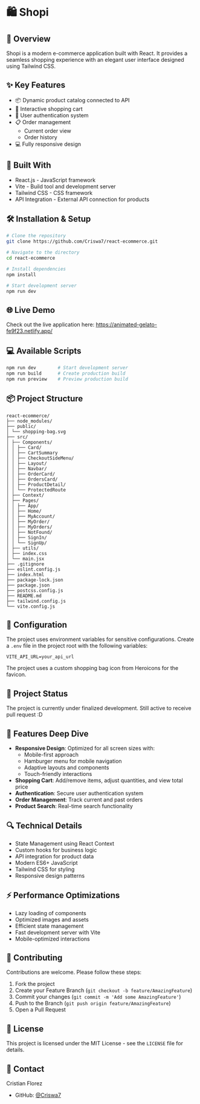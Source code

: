 # 🛍️ Shopi

## 📝 Overview
Shopi is a modern e-commerce application built with React. It provides a seamless shopping experience with an elegant user interface designed using Tailwind CSS.

## ✨ Key Features
- 📦 Dynamic product catalog connected to API
- 🛒 Interactive shopping cart
- 🔐 User authentication system
- 📋 Order management
  - Current order view
  - Order history
- 💻 Fully responsive design

## 🚀 Built With
- React.js - JavaScript framework
- Vite - Build tool and development server
- Tailwind CSS - CSS framework
- API Integration - External API connection for products

## 🛠️ Installation & Setup

```bash
# Clone the repository
git clone https://github.com/Criswa7/react-ecommerce.git

# Navigate to the directory
cd react-ecommerce

# Install dependencies
npm install

# Start development server
npm run dev
```

## 🌐 Live Demo
Check out the live application here: https://animated-gelato-fe9f23.netlify.app/

## 💻 Available Scripts

```bash
npm run dev        # Start development server
npm run build      # Create production build
npm run preview    # Preview production build
```

## 📦 Project Structure
```
react-ecommerce/
├── node_modules/
├── public/
│ └── shopping-bag.svg
├── src/
│ ├── Components/
│ │ ├── Card/
│ │ ├── CartSummary
│ │ ├── CheckoutSideMenu/
│ │ ├── Layout/
│ │ ├── Navbar/
│ │ ├── OrderCard/
│ │ ├── OrdersCard/
│ │ ├── ProductDetail/
│ │ └── ProtectedRoute
│ ├── Context/
│ ├── Pages/
│ │ ├── App/
│ │ ├── Home/
│ │ ├── MyAccount/
│ │ ├── MyOrder/
│ │ ├── MyOrders/
│ │ ├── NotFound/
│ │ ├── SignIn/
│ │ └── SignUp/
│ ├── utils/
│ ├── index.css
│ └── main.jsx
├── .gitignore
├── eslint.config.js
├── index.html
├── package-lock.json
├── package.json
├── postcss.config.js
├── README.md
├── tailwind.config.js
└── vite.config.js
```

## 🔧 Configuration
The project uses environment variables for sensitive configurations. Create a `.env` file in the project root with the following variables:

```env
VITE_API_URL=your_api_url
```
The project uses a custom shopping bag icon from Heroicons for the favicon.

## 🚧 Project Status
The project is currently under finalized development. Still active to receive pull request :D

## 🎯 Features Deep Dive
- **Responsive Design**: Optimized for all screen sizes with:
  - Mobile-first approach
  - Hamburger menu for mobile navigation
  - Adaptive layouts and components
  - Touch-friendly interactions
- **Shopping Cart**: Add/remove items, adjust quantities, and view total price
- **Authentication**: Secure user authentication system
- **Order Management**: Track current and past orders
- **Product Search**: Real-time search functionality

## 🔍 Technical Details
- State Management using React Context
- Custom hooks for business logic
- API integration for product data
- Modern ES6+ JavaScript
- Tailwind CSS for styling
- Responsive design patterns

## ⚡ Performance Optimizations
- Lazy loading of components
- Optimized images and assets
- Efficient state management
- Fast development server with Vite
- Mobile-optimized interactions

## 🤝 Contributing
Contributions are welcome. Please follow these steps:
1. Fork the project
2. Create your Feature Branch (`git checkout -b feature/AmazingFeature`)
3. Commit your changes (`git commit -m 'Add some AmazingFeature'`)
4. Push to the Branch (`git push origin feature/AmazingFeature`)
5. Open a Pull Request

## 📄 License
This project is licensed under the MIT License - see the `LICENSE` file for details.

## 👤 Contact
Cristian Florez
- GitHub: [@Criswa7](https://github.com/Criswa7)

